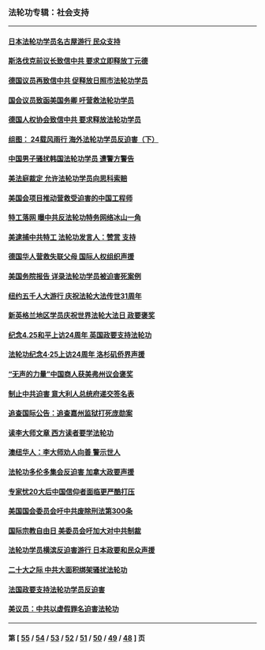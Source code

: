 ### 法轮功专辑：社会支持
---
#### [日本法轮功学员名古屋游行 民众支持](../../pages/nf4386/n14077424.md?09260430) 
#### [斯洛伐克前议长致信中共 要求立即释放丁元德](../../pages/nf4386/n14074619.md?09260430) 
#### [德国议员再致信中共 促释放日照市法轮功学员](../../pages/nf4386/n14069901.md?09260430) 
#### [国会议员致函美国务卿 吁营救法轮功学员](../../pages/nf4386/n14068427.md?09260430) 
#### [德国人权协会致信中共 要求释放法轮功学员](../../pages/nf4386/n14045330.md?09260430) 
#### [组图： 24载风雨行 海外法轮功学员反迫害（下）](../../pages/nf4386/n14030279.md?09260430) 
#### [中国男子骚扰韩国法轮功学员 遭警方警告](../../pages/nf4386/n14033245.md?09260430) 
#### [美法庭裁定 允许法轮功学员向思科索赔](../../pages/nf4386/n14030620.md?09260430) 
#### [美国会项目推动营救受迫害的中国工程师](../../pages/nf4386/n14019887.md?09260430) 
#### [特工落网 曝中共反法轮功特务网络冰山一角](../../pages/nf4386/n14006412.md?09260430) 
#### [美逮捕中共特工 法轮功发言人：赞赏 支持](../../pages/nf4386/n14005107.md?09260430) 
#### [德国华人营救失联父母 国际人权组织声援](../../pages/nf4386/n14002019.md?09260430) 
#### [美国务院报告 详录法轮功学员被迫害死案例](../../pages/nf4386/n13997752.md?09260430) 
#### [纽约五千人大游行 庆祝法轮大法传世31周年](../../pages/nf4386/n13995110.md?09260430) 
#### [新英格兰地区学员庆祝世界法轮大法日 政要褒奖](../../pages/nf4386/n13990800.md?09260430) 
#### [纪念4.25和平上访24周年 英国政要支持法轮功](../../pages/nf4386/n13984057.md?09260430) 
#### [法轮功纪念4·25上访24周年 洛杉矶侨界声援](../../pages/nf4386/n13978796.md?09260430) 
#### [“无声的力量”中国商人获美弗州议会褒奖](../../pages/nf4386/n13941208.md?09260430) 
#### [制止中共迫害 意大利人总统府递交签名表](../../pages/nf4386/n13933726.md?09260430) 
#### [追查国际公告：追查嘉州监狱打死庞勋案](../../pages/nf4386/n13933461.md?09260430) 
#### [读李大师文章 西方读者要学法轮功](../../pages/nf4386/n13925142.md?09260430) 
#### [澳纽华人：李大师劝人向善 警示世人](../../pages/nf4386/n13924146.md?09260430) 
#### [法轮功多伦多集会反迫害 加拿大政要声援](../../pages/nf4386/n13881303.md?09260430) 
#### [专家忧20大后中国信仰者面临更严酷打压](../../pages/nf4386/n13874993.md?09260430) 
#### [美国国会委员会吁中共废除刑法第300条](../../pages/nf4386/n13868121.md?09260430) 
#### [国际宗教自由日 美委员会吁加大对中共制裁](../../pages/nf4386/n13855021.md?09260430) 
#### [法轮功学员横滨反迫害游行 日本政要和民众声援](../../pages/nf4386/n13847132.md?09260430) 
#### [二十大之际 中共大面积绑架骚扰法轮功](../../pages/nf4386/n13846381.md?09260430) 
#### [法国政要支持法轮功学员反迫害](../../pages/nf4386/n13841970.md?09260430) 
#### [美议员：中共以虚假罪名迫害法轮功](../../pages/nf4386/n13841083.md?09260430) 

---
#### 第 [ [55](./55.md?09260430) / [54](./54.md?09260430) / [53](./53.md?09260430) / [52](./52.md?09260430) / [51](./51.md?09260430) / [50](./50.md?09260430) / [49](./49.md?09260430) / [48](./48.md?09260430) ] 页
